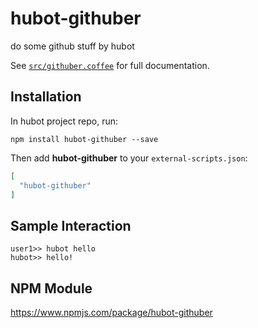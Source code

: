 # hubot-githuber

do some github stuff by hubot

See [`src/githuber.coffee`](src/githuber.coffee) for full documentation.

## Installation

In hubot project repo, run:

`npm install hubot-githuber --save`

Then add **hubot-githuber** to your `external-scripts.json`:

```json
[
  "hubot-githuber"
]
```

## Sample Interaction

```
user1>> hubot hello
hubot>> hello!
```

## NPM Module

https://www.npmjs.com/package/hubot-githuber
